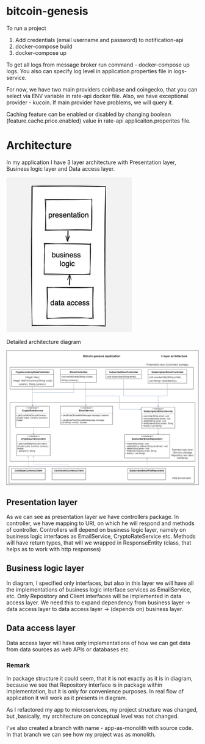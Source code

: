 # bitcoin-genesis

To run a project 
1. Add credentials (email username and password) to notification-api
2. docker-compose build
3. docker-compose up

To get all logs from message broker run command - docker-compose up logs.
You also can specify log level in application.properties file in logs-service.

For now, we have two main providers coinbase and coingecko, that you can select via ENV variable in rate-api docker file.
Also, we have exceptional provider - kucoin. If main provider have problems, we will query it.

Caching feature can be enabled or disabled by changing boolean (feature.cache.price.enabled) value in rate-api applicaiton.properites file.

# Architecture
In my application I have 3 layer architecture with Presentation layer, Business logic layer and Data access layer.

![alt three layer architecture](3_layer_architecture.png)

Detailed architecture diagram

![alt architecture](architecture.png)

## Presentation layer
As we can see as presentation layer we have controllers package. In controller, we have mapping to URI,
on which he will respond and methods of controller. Controllers will depend on business logic layer,
namely on business logic interfaces as EmailService, CryptoRateService etc. Methods will have return types,
that will we wrapped in ResponseEntity (class, that helps as to work with http responses)

## Business logic layer
In diagram, I specified only interfaces, but also in this layer we will have all
the implementations of business logic interface services as EmailService, etc. Only Repository and Client
interfaces will be implemented in data access layer. We need this to expand dependency from business layer ->
data access layer to data access layer -> (depends on) business layer.

## Data access layer
Data access layer will have only implementations of how we can get data from data sources as web APIs or
databases etc.

### Remark
In package structure it could seem, that it is not exactly as it is in diagram, because
we see that Repository interface is in package within implementation, but it is only for convenience purposes.
In real flow of application it will work as it presents in diagram.

As I refactored my app to microservices, my project structure was changed, but ,basically,
my architecture on conceptual level was not changed.

I've also created a branch with name - app-as-monolith with source code. In that branch we can see how my project was as monolith.